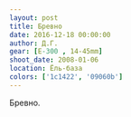 ```yaml
---
layout: post
title: Бревно
date: 2016-12-18 00:00:00
author: Д.Г.
gear: [E-300 , 14-45mm]
shoot_date: 2008-01-06
location: Ёль-база
colors: ['1c1422', '09060b']
---
```


Бревно.
